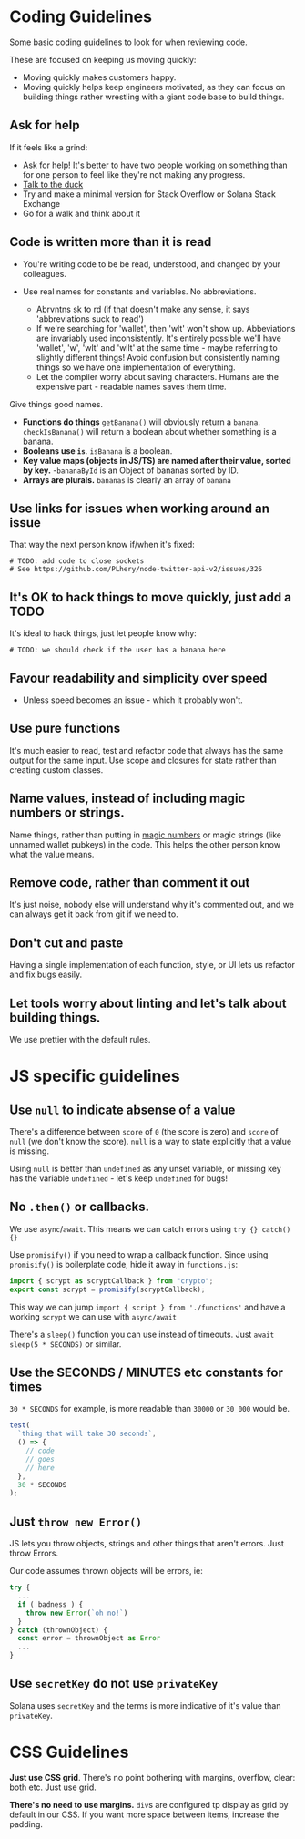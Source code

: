 # Coding Guidelines

Some basic coding guidelines to look for when reviewing code.

These are focused on keeping us moving quickly:

- Moving quickly makes customers happy.
- Moving quickly helps keep engineers motivated, as they can focus on building things rather wrestling with a giant code base to build things.

## Ask for help

If it feels like a grind:

- Ask for help! It's better to have two people working on something than for one person to feel like they're not making any progress.
- [Talk to the duck](https://www.mindovermachines.com/when-you-get-stuck-talk-to-the-duck/)
- Try and make a minimal version for Stack Overflow or Solana Stack Exchange
- Go for a walk and think about it

## Code is written more than it is read

- You're writing code to be be read, understood, and changed by your colleagues.

- Use real names for constants and variables. No abbreviations.
  - Abrvntns sk to rd (if that doesn't make any sense, it says 'abbreviations suck to read')
  - If we're searching for 'wallet', then 'wlt' won't show up. Abbeviations are invariably used inconsistently. It's entirely possible we'll have 'wallet', 'w', 'wlt' and 'wllt' at the same time - maybe referring to slightly different things! Avoid confusion but consistently naming things so we have one implementation of everything.
  - Let the compiler worry about saving characters. Humans are the expensive part - readable names saves them time.

Give things good names. 

 - **Functions do things** `getBanana()` will obviously return a `banana`. `checkIsBanana()` will return a boolean about whether something is a banana. 
 - **Booleans use `is`**. `isBanana` is a boolean. 
 - **Key value maps (objects in JS/TS) are named after their value, sorted by key.** -`bananaById` is an Object of bananas sorted by ID.
 - **Arrays are plurals.** `bananas` is clearly an array of `banana`

## Use links for issues when working around an issue

That way the next person know if/when it's fixed:

```
# TODO: add code to close sockets
# See https://github.com/PLhery/node-twitter-api-v2/issues/326
```

## It's OK to hack things to move quickly, just add a TODO

It's ideal to hack things, just let people know why:

```
# TODO: we should check if the user has a banana here
```

## Favour readability and simplicity over speed

- Unless speed becomes an issue - which it probably won't.

## Use pure functions

It's much easier to read, test and refactor code that always has the same output for the same input. Use scope and closures for state rather than creating custom classes.

## Name values, instead of including magic numbers or strings.

Name things, rather than putting in [magic numbers](<https://en.wikipedia.org/wiki/Magic_number_(programming)#Unnamed_numerical_constants>) or magic strings (like unnamed wallet pubkeys) in the code. This helps the other person know what the value means.

## Remove code, rather than comment it out

It's just noise, nobody else will understand why it's commented out, and we can always get it back from git if we need to.

## Don't cut and paste

Having a single implementation of each function, style, or UI lets us refactor and fix bugs easily.

## Let tools worry about linting and let's talk about building things.

We use prettier with the default rules.

# JS specific guidelines

## Use `null` to indicate absense of a value

There's a difference between `score` of `0` (the score is zero) and `score` of `null` (we don't know the score). `null` is a way to state explicitly that a value is missing.

Using `null` is better than `undefined` as any unset variable, or missing key has the variable `undefined` - let's keep `undefined` for bugs!

## No `.then()` or callbacks.

We use `async`/`await`. This means we can catch errors using `try {} catch() {}`

Use `promisify()` if you need to wrap a callback function. Since using `promisify()` is boilerplate code, hide it away in `functions.js`:

```typescript
import { scrypt as scryptCallback } from "crypto";
export const scrypt = promisify(scryptCallback);
```

This way we can jump `import { script } from './functions'` and have a working `scrypt` we can use with `async/await`

There's a `sleep()` function you can use instead of timeouts. Just `await sleep(5 * SECONDS)` or similar.

## Use the SECONDS / MINUTES etc constants for times

`30 * SECONDS` for example, is more readable than `30000` or `30_000` would be.

```typescript
test(
  `thing that will take 30 seconds`,
  () => {
    // code
    // goes
    // here
  },
  30 * SECONDS
);
```

## Just `throw new Error()`

JS lets you throw objects, strings and other things that aren't errors. Just throw Errors.

Our code assumes thrown objects will be errors, ie:

```typescript
try {
  ...
  if ( badness ) {
    throw new Error(`oh no!`)
  }
} catch (thrownObject) {
  const error = thrownObject as Error
  ...
}
```

## Use `secretKey` do not use `privateKey`

Solana uses `secretKey` and the terms is more indicative of it's value than `privateKey`.

# CSS Guidelines

**Just use CSS grid**. There's no point bothering with margins, overflow, clear: both etc. Just use grid.

**There's no need to use margins.** `div`s are configured tp display as grid by default in our CSS. If you want more space between items, increase the padding.
